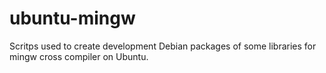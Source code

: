 # ubuntu-mingw
Scritps used to create development Debian packages of some libraries for mingw cross compiler on Ubuntu.
